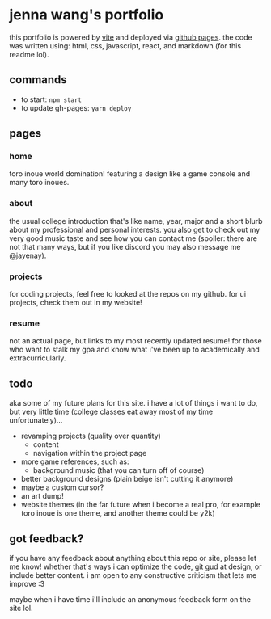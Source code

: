 # jenna wang's portfolio

this portfolio is powered by [vite](https://vitejs.dev/) and deployed via [github pages](https://pages.github.com/). the code was written using: html, css, javascript, react, and markdown (for this readme lol).

## commands

- to start: `npm start`
- to update gh-pages: `yarn deploy`

## pages

### home

toro inoue world domination! featuring a design like a game console and many toro inoues.

### about

the usual college introduction that's like name, year, major and a short blurb about my professional and personal interests. you also get to check out my very good music taste and see how you can contact me (spoiler: there are not that many ways, but if you like discord you may also message me @jayenay).

### projects

for coding projects, feel free to looked at the repos on my github. for ui projects, check them out in my website!

### resume

not an actual page, but links to my most recently updated resume! for those who want to stalk my gpa and know what i've been up to academically and extracurricularly.

## todo

aka some of my future plans for this site. i have a lot of things i want to do, but very little time (college classes eat away most of my time unfortunately)...

- revamping projects (quality over quantity)
  - content
  - navigation within the project page
- more game references, such as:
  - background music (that you can turn off of course)
- better background designs (plain beige isn't cutting it anymore)
- maybe a custom cursor?
- an art dump!
- website themes (in the far future when i become a real pro, for example toro inoue is one theme, and another theme could be y2k)

## got feedback?

if you have any feedback about anything about this repo or site, please let me know! whether that's ways i can optimize the code, git gud at design, or include better content. i am open to any constructive criticism that lets me improve :3

maybe when i have time i'll include an anonymous feedback form on the site lol.
